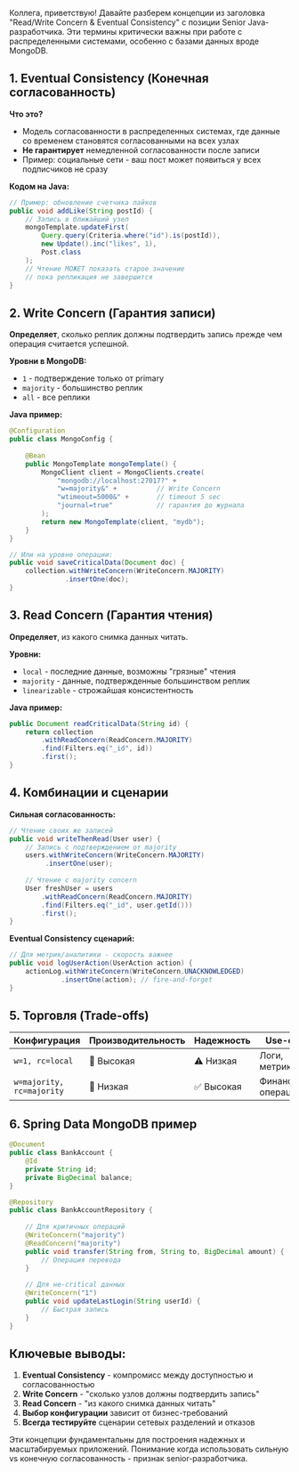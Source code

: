 Коллега, приветствую! Давайте разберем концепции из заголовка "Read/Write Concern & Eventual Consistency" с позиции Senior Java-разработчика. Эти термины критически важны при работе с распределенными системами, особенно с базами данных вроде MongoDB.

## 1. Eventual Consistency (Конечная согласованность)

**Что это?**
- Модель согласованности в распределенных системах, где данные со временем становятся согласованными на всех узлах
- **Не гарантирует** немедленной согласованности после записи
- Пример: социальные сети - ваш пост может появиться у всех подписчиков не сразу

**Кодом на Java:**
```java
// Пример: обновление счетчика лайков
public void addLike(String postId) {
    // Запись в ближайший узел
    mongoTemplate.updateFirst(
        Query.query(Criteria.where("id").is(postId)),
        new Update().inc("likes", 1),
        Post.class
    );
    // Чтение МОЖЕТ показать старое значение
    // пока репликация не завершится
}
```

## 2. Write Concern (Гарантия записи)

**Определяет**, сколько реплик должны подтвердить запись прежде чем операция считается успешной.

**Уровни в MongoDB:**
- `1` - подтверждение только от primary
- `majority` - большинство реплик
- `all` - все реплики

**Java пример:**
```java
@Configuration
public class MongoConfig {
    
    @Bean
    public MongoTemplate mongoTemplate() {
        MongoClient client = MongoClients.create(
            "mongodb://localhost:27017?" +
            "w=majority&" +          // Write Concern
            "wtimeout=5000&" +       // timeout 5 sec
            "journal=true"           // гарантия до журнала
        );
        return new MongoTemplate(client, "mydb");
    }
}

// Или на уровне операции:
public void saveCriticalData(Document doc) {
    collection.withWriteConcern(WriteConcern.MAJORITY)
              .insertOne(doc);
}
```

## 3. Read Concern (Гарантия чтения)

**Определяет**, из какого снимка данных читать.

**Уровни:**
- `local` - последние данные, возможны "грязные" чтения
- `majority` - данные, подтвержденные большинством реплик
- `linearizable` - строжайшая консистентность

**Java пример:**
```java
public Document readCriticalData(String id) {
    return collection
        .withReadConcern(ReadConcern.MAJORITY)
        .find(Filters.eq("_id", id))
        .first();
}
```

## 4. Комбинации и сценарии

**Сильная согласованность:**
```java
// Чтение своих же записей
public void writeThenRead(User user) {
    // Запись с подтверждением от majority
    users.withWriteConcern(WriteConcern.MAJORITY)
         .insertOne(user);
    
    // Чтение с majority concern
    User freshUser = users
        .withReadConcern(ReadConcern.MAJORITY)
        .find(Filters.eq("_id", user.getId()))
        .first();
}
```

**Eventual Consistency сценарий:**
```java
// Для метрик/аналитики - скорость важнее
public void logUserAction(UserAction action) {
    actionLog.withWriteConcern(WriteConcern.UNACKNOWLEDGED)
             .insertOne(action); // fire-and-forget
}
```

## 5. Торговля (Trade-offs)

| Конфигурация | Производительность | Надежность | Use-case |
|-------------|-------------------|------------|----------|
| `w=1, rc=local` | 🚀 Высокая | ⚠️ Низкая | Логи, метрики |
| `w=majority, rc=majority` | 🐢 Низкая | ✅ Высокая | Финансовые операции |

## 6. Spring Data MongoDB пример

```java
@Document
public class BankAccount {
    @Id
    private String id;
    private BigDecimal balance;
}

@Repository
public class BankAccountRepository {
    
    // Для критичных операций
    @WriteConcern("majority")
    @ReadConcern("majority")
    public void transfer(String from, String to, BigDecimal amount) {
        // Операция перевода
    }
    
    // Для не-critical данных
    @WriteConcern("1")
    public void updateLastLogin(String userId) {
        // Быстрая запись
    }
}
```

## Ключевые выводы:

1. **Eventual Consistency** - компромисс между доступностью и согласованностью
2. **Write Concern** - "сколько узлов должны подтвердить запись"
3. **Read Concern** - "из какого снимка данных читать"
4. **Выбор конфигурации** зависит от бизнес-требований
5. **Всегда тестируйте** сценарии сетевых разделений и отказов

Эти концепции фундаментальны для построения надежных и масштабируемых приложений. Понимание когда использовать сильную vs конечную согласованность - признак senior-разработчика.